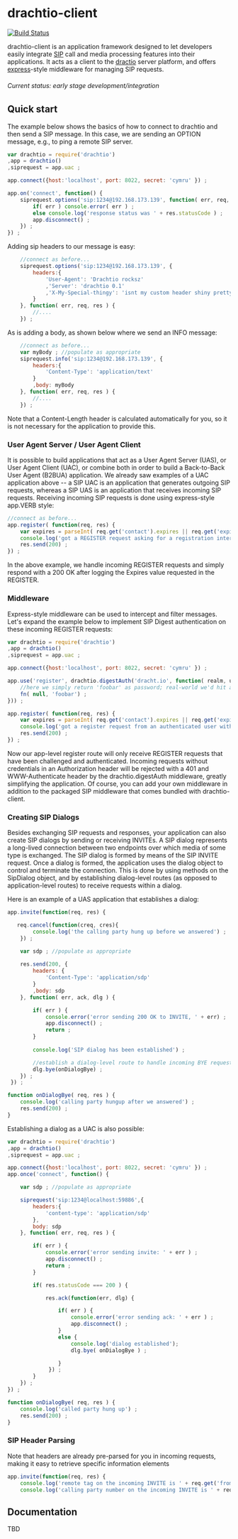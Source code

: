 # drachtio-client

[![Build Status](https://secure.travis-ci.org/davehorton/drachtio-client.png)](http://travis-ci.org/davehorton/drachtio-client)

drachtio-client is an application framework designed to let developers easily integrate [SIP](http://www.ietf.org/rfc/rfc3261.txt) call and media processing features into their applications.  It acts as a client to the [dractio](https://github.com/davehorton/drachtio) server platform, and offers [express](http://expressjs.com/)-style middleware for managing SIP requests.

###### Current status: early stage development/integration

## Quick start

The example below shows the basics of how to connect to drachtio and then send a SIP message. In this case, we are sending an OPTION message, e.g., to ping a remote SIP server.
```js
var drachtio = require('drachtio')
,app = drachtio()
,siprequest = app.uac ;

app.connect({host:'localhost', port: 8022, secret: 'cymru' }) ;

app.on('connect', function() {
	siprequest.options('sip:1234@192.168.173.139', function( err, req, res ) {
		if( err ) console.error( err ) ;
		else console.log('response status was ' + res.statusCode ) ;
	    app.disconnect() ;
	}) ;
}) ;
```
Adding sip headers to our message is easy:
```js
	//connect as before...
	siprequest.options('sip:1234@192.168.173.139', {
		headers:{
			'User-Agent': 'Drachtio rocksz'
			,'Server': 'drachtio 0.1'
			,'X-My-Special-thingy': 'isnt my custom header shiny pretty?'			
		}
	}, function( err, req, res ) {
		//....
	}) ;
```
As is adding a body, as shown below where we send an INFO message:
```js
	//connect as before...
	var myBody ; //populate as appropriate
	siprequest.info('sip:1234@192.168.173.139', {
		headers:{
			'Content-Type': 'application/text'
		}
		,body: myBody
	}, function( err, req, res ) {
		//....
	}) ;
```
Note that a Content-Length header is calculated automatically for you, so it is not necessary for the application to provide this.

### User Agent Server / User Agent Client

It is possible to build applications that act as a User Agent Server (UAS), or User Agent Client (UAC), or combine both in order to build a Back-to-Back User Agent (B2BUA) application.  We already saw examples of a UAC application above -- a SIP UAC is an application that generates outgoing SIP requests, whereas a SIP UAS is an application that receives incoming SIP requests.  Receiving incoming SIP requests is done using express-style app.VERB style:

```js
//connect as before...
app.register( function(req, res) {
    var expires = parseInt( req.get('contact').expires || req.get('expires').delta ) ;
    console.log('got a REGISTER request asking for a registration interval of ' + expires + ' seconds') ;
    res.send(200) ;
}) ;

```
In the above example, we handle incoming REGISTER requests and simply respond with a 200 OK after logging the Expires value requested in the REGISTER.

### Middleware

Express-style middleware can be used to intercept and filter messages.  Let's expand the example below to implement SIP Digest authentication on these incoming REGISTER requests:
```js
var drachtio = require('drachtio')
,app = drachtio()
,siprequest = app.uac ;

app.connect({host:'localhost', port: 8022, secret: 'cymru' }) ;

app.use('register', drachtio.digestAuth('dracht.io', function( realm, user, fn) {
    //here we simply return 'foobar' as password; real-world we'd hit a database or something..
    fn( null, 'foobar') ;
})) ;

app.register( function(req, res) {
    var expires = parseInt( req.get('contact').expires || req.get('expires').delta ) ;
    console.log('got a register request from an authenticated user with expires seconds ', expires) ;
    res.send(200) ;
}) ;
```
Now our app-level register route will only receive REGISTER requests that have been challenged and authenticated.  Incoming requests without credentials in an Authorization header will be rejected with a 401 and WWW-Authenticate header by the drachtio.digestAuth middleware, greatly simplifying the application.  Of course, you can add your own middleware in addition to the packaged SIP middleware that comes bundled with drachtio-client.

### Creating SIP Dialogs
Besides exchanging SIP requests and responses, your application can also create SIP dialogs by sending or receiving INVITEs.  A SIP dialog represents a long-lived connection between two endpoints over which media of some type is exchanged.  The SIP dialog is formed by means of the SIP INVITE request.  Once a dialog is formed, the application uses the dialog object to control and terminate the connection. This is done by using methods on the SipDialog object, and by establishing dialog-level routes (as opposed to application-level routes) to receive requests within a dialog.

Here is an example of a UAS application that establishes a dialog:
```js
app.invite(function(req, res) {

   req.cancel(function(creq, cres){
        console.log('the calling party hung up before we answered') ;
    }) ;

 	var sdp ; //populate as appropriate
        
    res.send(200, {
        headers: {
            'Content-Type': 'application/sdp'
        }
        ,body: sdp
    }, function( err, ack, dlg ) {

        if( err ) {
            console.error('error sending 200 OK to INVITE, ' + err) ;
            app.disconnect() ;
            return ;
        }
 
        console.log('SIP dialog has been established') ;

		//establish a dialog-level route to handle incoming BYE requests on this dialog
        dlg.bye(onDialogBye) ;
    }) ;
 }) ;

function onDialogBye( req, res ) {
    console.log('calling party hungup after we answered') ;
    res.send(200) ;
}
```
Establishing a dialog as a UAC is also possible:
```js
var drachtio = require('drachtio')
,app = drachtio()
,siprequest = app.uac ;

app.connect({host:'localhost', port: 8022, secret: 'cymru' }) ;
app.once('connect', function() {

    var sdp ; //populate as appropriate

    siprequest('sip:1234@localhost:59886',{
        headers:{
            'content-type': 'application/sdp'
        },
        body: sdp
    }, function( err, req, res ) {

        if( err ) {
            console.error('error sending invite: ' + err ) ;
            app.disconnect() ;
            return ;        
        }

        if( res.statusCode === 200 ) {

            res.ack(function(err, dlg) {

                if( err ) {
                    console.error('error sending ack: ' + err ) ;
                    app.disconnect() ;
                }
                else {
					console.log('dialog established'); 
                    dlg.bye( onDialogBye ) ;

                }
             }) ;
        }
    }) ;
}) ;

function onDialogBye( req, res ) {
    console.log('called party hung up') ;
    res.send(200) ;
}
```
### SIP Header Parsing
Note that headers are already pre-parsed for you in incoming requests, making it easy to retrieve specific information elements
```js
app.invite(function(req, res) {
	console.log('remote tag on the incoming INVITE is ' + req.get('from').tag ) ;
	console.log('calling party number on the incoming INVITE is ' + req.get('from').url.user) ;
```

## Documentation

TBD



